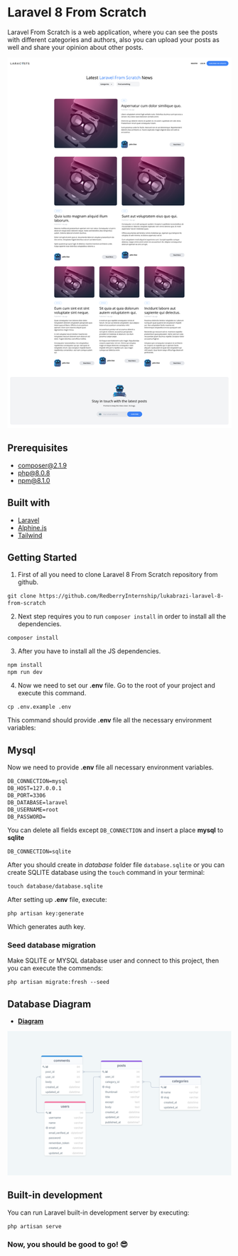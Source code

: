 # Laravel 8 From Scratch

Laravel From Scratch is a web application, where you can see the posts with different categories and authors,
also you can upload your posts as well and share your opinion about other posts.

![blog image](public/images/Laravel%20From%20Scratch%20Blog.png)

## Prerequisites

- [composer@2.1.9](https://getcomposer.org/)
- [php@8.0.8](https://www.php.net/downloads.php)
- [npm@8.1.0](https://nodejs.org/en/download/)

## Built with

- [Laravel](https://laravel.com/)
- [Alphine.js](https://alpinejs.dev/)
- [Tailwind](https://tailwindcss.com/)

## Getting Started

1. First of all you need to clone Laravel 8 From Scratch repository from github.
```
git clone https://github.com/RedberryInternship/lukabrazi-laravel-8-from-scratch
```
2. Next step requires you to run ``composer install`` in order to install all the dependencies.
```
composer install
```
3. After you have to install all the JS dependencies.
```
npm install
npm run dev
```
4. Now we need to set our **.env** file. Go to the root of your project and execute this command.
```
cp .env.example .env
```
This command should provide **.env** file all the necessary environment variables:

## Mysql

Now we need to provide **.env** file all necessary environment variables.

```
DB_CONNECTION=mysql
DB_HOST=127.0.0.1
DB_PORT=3306
DB_DATABASE=laravel
DB_USERNAME=root
DB_PASSWORD=
```

You can delete all fields except ``DB_CONNECTION`` and insert a place **mysql** to **sqlite**
```
DB_CONNECTION=sqlite
```

After you should create in *database* folder file ``database.sqlite`` or you can create SQLITE database using the `touch` command in your terminal:
```
touch database/database.sqlite
```

After setting up **.env** file, execute:
```
php artisan key:generate
```
Which generates auth key.

### Seed database migration
Make SQLITE or MYSQL database user and connect to this project, then you can execute the commends:
```
php artisan migrate:fresh --seed
```


## Database Diagram
- **[Diagram](https://drawsql.app/redberry-15/diagrams/laravel-8-from-scratch-diagram)**

![blog image](public/images/Laravel%208%20From%20Scratch%20Diagram%20DrawSQL.png)

## Built-in development

You can run Laravel built-in development server by executing:
```
php artisan serve
```

### **Now, you should be good to go!** :sunglasses:




